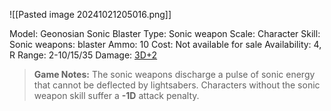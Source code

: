 ![[Pasted image 20241021205016.png]]

Model: Geonosian Sonic Blaster
Type: Sonic weapon
Scale: Character
Skill: Sonic weapons: blaster
Ammo: 10
Cost: Not available for sale
Availability: 4, R
Range: 2-10/15/35
Damage: <u>3D+2</u>

> **Game Notes:**
> The sonic weapons discharge a pulse of sonic energy that cannot be deflected by lightsabers. Characters without the sonic weapon skill suffer a **-1D** attack penalty. 